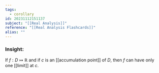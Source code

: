 ```yaml
---
tags:
  - corollary
id: 20231112151137
subject: "[[Real Analysis]]"
reference: "[[Real Analysis Flashcards]]"
alias: ""
---
```

### Insight:
If $f: D \mapsto \mathbb{R}$ and if $c$ is an [[accumulation point]] of $D$, then $f$ can have only one [[limit]] at $c$.